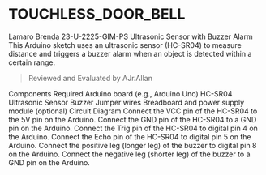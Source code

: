 # TOUCHLESS_DOOR_BELL
Lamaro Brenda 23-U-2225-GIM-PS
Ultrasonic Sensor with Buzzer Alarm
This Arduino sketch uses an ultrasonic sensor (HC-SR04) to measure distance and triggers a buzzer alarm when an object is detected within a certain range.

> Reviewed and Evaluated by AJr.Allan

Components Required
Arduino board (e.g., Arduino Uno)
HC-SR04 Ultrasonic Sensor
Buzzer
Jumper wires
Breadboard and power supply module (optional)
Circuit Diagram
Connect the VCC pin of the HC-SR04 to the 5V pin on the Arduino.
Connect the GND pin of the HC-SR04 to a GND pin on the Arduino.
Connect the Trig pin of the HC-SR04 to digital pin 4 on the Arduino.
Connect the Echo pin of the HC-SR04 to digital pin 5 on the Arduino.
Connect the positive leg (longer leg) of the buzzer to digital pin 8 on the Arduino.
Connect the negative leg (shorter leg) of the buzzer to a GND pin on the Arduino.
